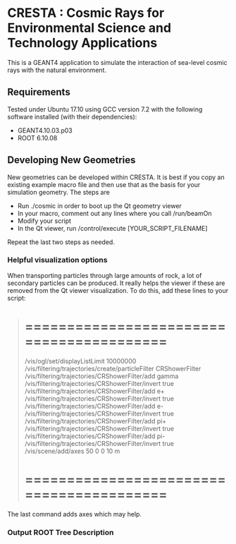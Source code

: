 # CRESTA : Cosmic Rays for Environmental Science and Technology Applications 

This is a GEANT4 application to simulate the interaction of sea-level cosmic rays with the natural environment. 

## Requirements

Tested under Ubuntu 17.10 using GCC version 7.2 with the following software installed (with their dependencies): 

* GEANT4.10.03.p03
* ROOT 6.10.08


## Developing New Geometries 

New geometries can be developed within CRESTA. It is best if you copy an existing example macro file and then use that as the basis for your simulation geometry. The steps are 

* Run ./cosmic in order to boot up the Qt geometry viewer
* In your macro, comment out any lines where you call /run/beamOn 
* Modify your script 
* In the Qt viewer, run /control/execute [YOUR_SCRIPT_FILENAME]

Repeat the last two steps as needed. 

### Helpful visualization options 

When transporting particles through large amounts of rock, a lot of secondary particles can be produced. It really helps the viewer if these are removed from the Qt viewer visualization. To do this, add these lines to your script: 

> # =========================================
> /vis/ogl/set/displayListLimit 10000000
> /vis/filtering/trajectories/create/particleFilter CRShowerFilter
> /vis/filtering/trajectories/CRShowerFilter/add gamma
> /vis/filtering/trajectories/CRShowerFilter/invert true
> /vis/filtering/trajectories/CRShowerFilter/add e+
> /vis/filtering/trajectories/CRShowerFilter/invert true
> /vis/filtering/trajectories/CRShowerFilter/add e-
> /vis/filtering/trajectories/CRShowerFilter/invert true
> /vis/filtering/trajectories/CRShowerFilter/add pi+
> /vis/filtering/trajectories/CRShowerFilter/invert true
> /vis/filtering/trajectories/CRShowerFilter/add pi-
> /vis/filtering/trajectories/CRShowerFilter/invert true
> /vis/scene/add/axes 50 0 0 10 m
> # =========================================

The last command adds axes which may  help. 


### Output ROOT Tree Description 


